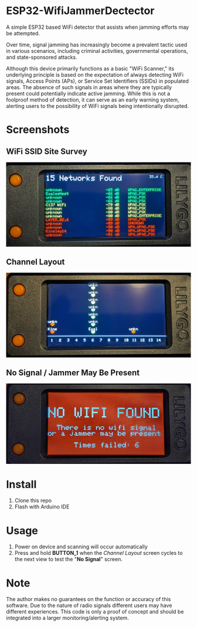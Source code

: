 # ESP32-WifiJammerDectector
A simple ESP32 based WiFi detector that assists when jamming efforts may be attempted. 

Over time, signal jamming has increasingly become a prevalent tactic used in various scenarios, including criminal activities, governmental operations, and state-sponsored attacks.

Although this device primarily functions as a basic "WiFi Scanner," its underlying principle is based on the expectation of always detecting WiFi signals, Access Points (APs), or Service Set Identifiers (SSIDs) in populated areas. The absence of such signals in areas where they are typically present could potentially indicate active jamming. While this is not a foolproof method of detection, it can serve as an early warning system, alerting users to the possibility of WiFi signals being intentionally disrupted.

# Screenshots
## WiFi SSID Site Survey
<img src="https://github.com/ronaldstoner/ESP32-WifiJammerDectector/blob/main/img/screen1.jpg?raw=true" align="center" /> 

## Channel Layout
<img src="https://github.com/ronaldstoner/ESP32-WifiJammerDectector/blob/main/img/screen2.jpg?raw=true" align="center" /> 

## No Signal / Jammer May Be Present
<img src="https://github.com/ronaldstoner/ESP32-WifiJammerDectector/blob/main/img/alert.jpg?raw=true" align="center" /> 

 	
# Install

1. Clone this repo
2. Flash with Arduino IDE

# Usage
1. Power on device and scanning will occur automatically
2. Press and hold **BUTTON_1** when the *Channel Layout* screen cycles to the next view to test the "**No Signal**" screen. 

# Note
The author makes no guarantees on the function or accuracy of this software. Due to the nature of radio signals different users may have different experiences. This code is only a proof of concept and should be integrated into a larger monitoring/alerting system.
